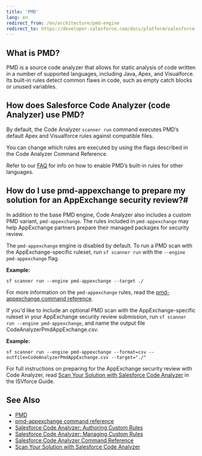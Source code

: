 ```yaml
---
title: 'PMD'
lang: en
redirect_from: /en/architecture/pmd-engine
redirect_to: https://developer.salesforce.com/docs/platform/salesforce-code-analyzer/guide/pmd-engine.html
---
```

## What is PMD?
PMD is a source code analyzer that allows for static analysis of code written in a number of supported languages, including Java, Apex, and Visualforce. Its built-in rules detect common flaws in code, such as empty catch blocks or unused variables.

## How does Salesforce Code Analyzer (code Analyzer) use PMD?
By default, the Code Analyzer ```scanner run``` command executes PMD’s default Apex and Visualforce rules against compatible files. 

You can change which rules are executed by using the flags described in the Code Analyzer Command Reference.

Refer to our [FAQ](./en/v3.x/faq/#q-how-do-i-enable-engine-xs-default-rules-for-language-y) for info on how to enable PMD’s built-in rules for other languages.

## How do I use pmd-appexchange to prepare my solution for an AppExchange security review?#

In addition to the base PMD engine, Code Analyzer also includes a custom PMD variant, `pmd-appexchange`. The rules included in `pmd-appexchange` may help AppExchange partners prepare their managed packages for security review.

The `pmd-appexchange` engine is disabled by default. To run a PMD scan with the AppExchange-specific ruleset, run `sf scanner run` with the `--engine pmd-appexchange` flag.

**Example:**

`sf scanner run --engine pmd-appexchange --target ./`

For more information on the `pmd-appexchange` rules, read the [pmd-appexchange command reference](https://github.com/forcedotcom/sfdx-scanner/tree/dev/pmd-appexchange).

If you'd like to include an optional PMD scan with the AppExchange-specific ruleset in your AppExchange security review submission, run `sf scanner run --engine pmd-appexchange`, and name the output file CodeAnalyzerPmdAppExchange.csv.

**Example:**

`sf scanner run --engine pmd-appexchange --format=csv --outfile=CodeAnalyzerPmdAppExchange.csv --target="./"`

For full instructions on preparing for the AppExchange security review with Code Analyzer, read [Scan Your Solution with Salesforce Code Analyzer](https://developer.salesforce.com/docs/atlas.en-us.packagingGuide.meta/packagingGuide/security_review_code_analyzer_scan.htm) in the ISVforce Guide.

## See Also

- [PMD](https://pmd.github.io/#home)
- [pmd-appexchange command reference](https://github.com/forcedotcom/sfdx-scanner/tree/dev/pmd-appexchange)
- [Salesforce Code Analyzer: Authoring Custom Rules](./en/v3.x/custom-rules/author/)
- [Salesforce Code Analyzer: Managing Custom Rules](./en/v3.x/custom-rules/manage/)
- [Salesforce Code Analyzer Command Reference](./en/v3.x/scanner-commands/run/#options)
- [Scan Your Solution with Salesforce Code Analyzer](https://developer.salesforce.com/docs/atlas.en-us.packagingGuide.meta/packagingGuide/security_review_code_analyzer_scan.htm)

